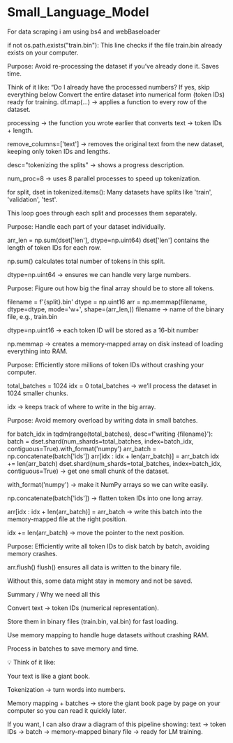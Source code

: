 # Small_Language_Model

For data scraping i am using bs4 and webBaseloader 


if not os.path.exists("train.bin"):
This line checks if the file train.bin already exists on your computer.

Purpose: Avoid re-processing the dataset if you’ve already done it. Saves time.

Think of it like: “Do I already have the processed numbers? If yes, skip everything below
Convert the entire dataset into numerical form (token IDs) ready for training.
df.map(...) → applies a function to every row of the dataset.

processing → the function you wrote earlier that converts text → token IDs + length.

remove_columns=['text'] → removes the original text from the new dataset, keeping only token IDs and lengths.

desc="tokenizing the splits" → shows a progress description.

num_proc=8 → uses 8 parallel processes to speed up tokenization.

for split, dset in tokenized.items():
Many datasets have splits like 'train', 'validation', 'test'.

This loop goes through each split and processes them separately.

Purpose: Handle each part of your dataset individually.

arr_len = np.sum(dset['len'], dtype=np.uint64)
dset['len'] contains the length of token IDs for each row.

np.sum() calculates total number of tokens in this split.

dtype=np.uint64 → ensures we can handle very large numbers.

Purpose: Figure out how big the final array should be to store all tokens.

filename = f'{split}.bin'
dtype = np.uint16
arr = np.memmap(filename, dtype=dtype, mode='w+', shape=(arr_len,))
filename → name of the binary file, e.g., train.bin

dtype=np.uint16 → each token ID will be stored as a 16-bit number

np.memmap → creates a memory-mapped array on disk instead of loading everything into RAM.

Purpose: Efficiently store millions of token IDs without crashing your computer.

total_batches = 1024
idx = 0
total_batches → we’ll process the dataset in 1024 smaller chunks.

idx → keeps track of where to write in the big array.

Purpose: Avoid memory overload by writing data in small batches.

for batch_idx in tqdm(range(total_batches), desc=f'writing {filename}'):
    batch = dset.shard(num_shards=total_batches, index=batch_idx, contiguous=True).with_format('numpy')
    arr_batch = np.concatenate(batch['ids'])
    arr[idx : idx + len(arr_batch)] = arr_batch
    idx += len(arr_batch)
dset.shard(num_shards=total_batches, index=batch_idx, contiguous=True) → get one small chunk of the dataset.

with_format('numpy') → make it NumPy arrays so we can write easily.

np.concatenate(batch['ids']) → flatten token IDs into one long array.

arr[idx : idx + len(arr_batch)] = arr_batch → write this batch into the memory-mapped file at the right position.

idx += len(arr_batch) → move the pointer to the next position.

Purpose: Efficiently write all token IDs to disk batch by batch, avoiding memory crashes.

arr.flush()
flush() ensures all data is written to the binary file.

Without this, some data might stay in memory and not be saved.

Summary / Why we need all this

Convert text → token IDs (numerical representation).

Store them in binary files (train.bin, val.bin) for fast loading.

Use memory mapping to handle huge datasets without crashing RAM.

Process in batches to save memory and time.

💡 Think of it like:

Your text is like a giant book.

Tokenization → turn words into numbers.

Memory mapping + batches → store the giant book page by page on your computer so you can read it quickly later.

If you want, I can also draw a diagram of this pipeline showing:
text → token IDs → batch → memory-mapped binary file → ready for LM training.